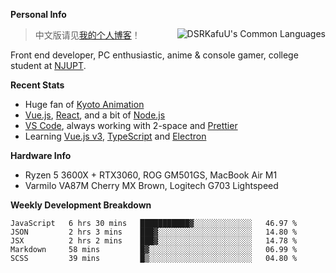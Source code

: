 
**Personal Info**

<img align="right" alt="DSRKafuU's Common Languages" src="https://github-readme-stats.vercel.app/api/top-langs/?username=dsrkafuu&hide_title=true&layout=compact&langs_count=8" />

> 中文版请见[我的个人博客](https://blog.dsrkafuu.su)！

Front end developer, PC enthusiastic, anime & console gamer, college student at [NJUPT](https://www.njupt.edu.cn).

**Recent Stats**

- Huge fan of [Kyoto Animation](https://www.kyotoanimation.co.jp)
- [Vue.js](https://vuejs.org), [React](https://reactjs.org), and a bit of [Node.js](https://nodejs.org)
- [VS Code](https://code.visualstudio.com), always working with 2-space and [Prettier](https://prettier.io)
- Learning [Vue.js v3](https://v3.vuejs.org), [TypeScript](https://www.typescriptlang.org) and [Electron](https://www.electronjs.org)

**Hardware Info**

- Ryzen 5 3600X + RTX3060, ROG GM501GS, MacBook Air M1
- Varmilo VA87M Cherry MX Brown, Logitech G703 Lightspeed

**Weekly Development Breakdown**

<!--START_SECTION:waka-->
```text
JavaScript   6 hrs 30 mins   ███████████▓░░░░░░░░░░░░░   46.97 % 
JSON         2 hrs 3 mins    ███▓░░░░░░░░░░░░░░░░░░░░░   14.80 % 
JSX          2 hrs 2 mins    ███▓░░░░░░░░░░░░░░░░░░░░░   14.78 % 
Markdown     58 mins         █▓░░░░░░░░░░░░░░░░░░░░░░░   06.99 % 
SCSS         39 mins         █▒░░░░░░░░░░░░░░░░░░░░░░░   04.80 % 
```
<!--END_SECTION:waka-->
